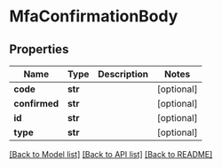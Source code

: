 # MfaConfirmationBody

## Properties
Name | Type | Description | Notes
------------ | ------------- | ------------- | -------------
**code** | **str** |  | [optional] 
**confirmed** | **str** |  | [optional] 
**id** | **str** |  | [optional] 
**type** | **str** |  | [optional] 

[[Back to Model list]](../README.md#documentation-for-models) [[Back to API list]](../README.md#documentation-for-api-endpoints) [[Back to README]](../README.md)

